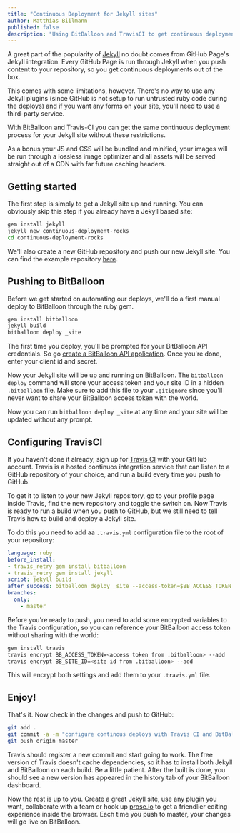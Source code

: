 ```yaml
---
title: "Continuous Deployment for Jekyll sites"
author: Matthias Biilmann
published: false
description: "Using BitBalloon and TravisCI to get continuous deployments for Jekyll sites without GitHub pages' limitations"
---
```


A great part of the popularity of [Jekyll](http://jekyllrb.com/) no doubt comes from GitHub Page's Jekyll integration. Every GitHub Page is run through Jekyll when you push content to your repository, so you get continuous deployments out of the box.

This comes with some limitations, however. There's no way to use any Jekyll plugins (since GitHub is not setup to run untrusted ruby code during the deploys) and if you want any forms on your site, you'll need to use a third-party service.

With BitBalloon and Travis-CI you can get the same continuous deployment process for your Jekyll site without these restrictions.

As a bonus your JS and CSS will be bundled and minified, your images will be run through a lossless image optimizer and all assets will be served straight out of a CDN with far future caching headers.

## Getting started

The first step is simply to get a Jekyll site up and running. You can obviously skip this step if you already have a Jekyll based site:

```bash
gem install jekyll
jekyll new continuous-deployment-rocks
cd continuous-deployment-rocks
```

We'll also create a new GitHub repository and push our new Jekyll site. You can find the example repository [here](https://github.com/BitBalloon/jekyll-continuos-deployment).

## Pushing to BitBalloon

Before we get started on automating our deploys, we'll do a first manual deploy to BitBalloon through the ruby gem.

```bash
gem install bitballoon
jekyll build
bitballoon deploy _site
```

The first time you deploy, you'll be prompted for your BitBalloon API credentials. So go [create a BitBalloon API application](https://www.bitballoon.com/applications). Once you're done, enter your client id and secret.

Now your Jekyll site will be up and running on BitBalloon. The `bitballoon deploy` command will store your access token and your site ID in a hidden `.bitballoon` file. Make sure to add this file to your `.gitignore` since you'll never want to share your BitBalloon access token with the world.

Now you can run `bitballoon deploy _site` at any time and your site will be updated without any prompt.

## Configuring TravisCI

If you haven't done it already, sign up for [Travis CI](https://travis-ci.org) with your GitHub account. Travis is a hosted continuos integration service that can listen to a GitHub repository of your choice, and run a build every time you push to GitHub.

To get it to listen to your new Jekyll repository, go to your profile page inside Travis, find the new repository and toggle the switch on. Now Travis is ready to run a build when you push to GitHub, but we still need to tell Travis how to build and deploy a Jekyll site.

To do this you need to add aa `.travis.yml` configuration file to the root of your repository:

```yaml
language: ruby
before_install:
- travis_retry gem install bitballoon
- travis_retry gem install jekyll
script: jekyll build
after_success: bitballoon deploy _site --access-token=$BB_ACCESS_TOKEN --site-id=$BB_SITE_ID
branches:
  only:
    - master
```

Before you're ready to push, you need to add some encrypted variables to the Travis configuration, so you can reference your BitBalloon access token without sharing with the world:

```bash
gem install travis
travis encrypt BB_ACCESS_TOKEN=<access token from .bitballoon> --add
travis encrypt BB_SITE_ID=<site id from .bitballoon> --add
```

This will encrypt both settings and add them to your `.travis.yml` file.

## Enjoy!

That's it. Now check in the changes and push to GitHub:

```bash
git add .
git commit -a -m "configure continous deploys with Travis CI and BitBalloon"
git push origin master
```

Travis should register a new commit and start going to work. The free version of Travis doesn't cache dependencies, so it has to install both Jekyll and BitBalloon on each build. Be a little patient. After the built is done, you should see a new version has appeared in the history tab of your BitBalloon dashboard.

Now the rest is up to you. Create a great Jekyll site, use any plugin you want, collaborate with a team or hook up [prose.io](http://prose.io/) to get a friendlier editing experience inside the browser. Each time you push to master, your changes will go live on BitBalloon.
